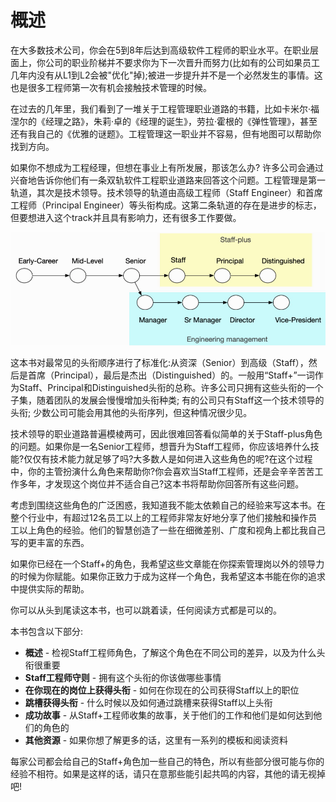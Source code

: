 # 概述

在大多数技术公司，你会在5到8年后达到高级软件工程师的职业水平。在职业层面上，你公司的职业阶梯并不要求你为下一次晋升而努力\(比如有的公司如果员工几年内没有从L1到L2会被"优化"掉\);被进一步提升并不是一个必然发生的事情。这也是很多工程师第一次有机会接触技术管理的时候。

在过去的几年里，我们看到了一堆关于工程管理职业道路的书籍，比如卡米尔·福涅尔的《经理之路》，朱莉·卓的《经理的诞生》，劳拉·霍根的《弹性管理》，甚至还有我自己的《优雅的谜题》。工程管理这一职业并不容易，但有地图可以帮助你找到方向。

如果你不想成为工程经理，但想在事业上有所发展，那该怎么办? 许多公司会通过兴奋地告诉你他们有一条双轨软件工程职业道路来回答这个问题。工程管理是第一轨道，其次是技术领导。技术领导的轨道由高级工程师（Staff Engineer）和首席工程师（Principal Engineer）等头衔构成。这第二条轨道的存在是进步的标志，但要想进入这个track并且具有影响力，还有很多工作要做。

![&#x5178;&#x578B;&#x7684;&#x5DE5;&#x7A0B;&#x5E08;&#x804C;&#x4E1A;&#x9636;&#x68AF;&#x7684;&#x4E24;&#x6761;&#x8DEF;&#x5F84;](../.gitbook/assets/image%20%286%29.png)

这本书对最常见的头衔顺序进行了标准化:从资深（Senior）到高级（Staff），然后是首席（Principal），最后是杰出（Distinguished）的。一般用“Staff+”一词作为Staff、Principal和Distinguished头衔的总称。许多公司只拥有这些头衔的一个子集，随着团队的发展会慢慢增加头衔种类; 有的公司只有Staff这一个技术领导的头衔; 少数公司可能会用其他的头衔序列，但这种情况很少见。

技术领导的职业道路普遍模棱两可，因此很难回答看似简单的关于Staff-plus角色的问题。如果你是一名Senior工程师，想晋升为Staff工程师，你应该培养什么技能?仅仅有技术能力就足够了吗?大多数人是如何进入这些角色的呢?在这个过程中，你的主管扮演什么角色来帮助你?你会喜欢当Staff工程师，还是会辛辛苦苦工作多年，才发现这个岗位并不适合自己?这本书将帮助你回答所有这些问题。

考虑到围绕这些角色的广泛困惑，我知道我不能太依赖自己的经验来写这本书。在整个行业中，有超过12名员工以上的工程师非常友好地分享了他们接触和操作员工以上角色的经验。他们的智慧创造了一些在细微差别、广度和视角上都比我自己写的更丰富的东西。

如果你已经在一个Staff+的角色，我希望这些文章能在你探索管理岗以外的领导力的时候为你赋能。如果你正致力于成为这样一个角色，我希望这本书能在你的追求中提供实际的帮助。

你可以从头到尾读这本书，也可以跳着读，任何阅读方式都是可以的。

本书包含以下部分:

* **概述** - 检视Staff工程师角色，了解这个角色在不同公司的差异，以及为什么头衔很重要
* **Staff工程师守则** - 拥有这个头衔的你该做哪些事情 
* **在你现在的岗位上获得头衔** - 如何在你现在的公司获得Staff以上的职位
* **跳槽获得头衔** - 什么时候以及如何通过跳槽来获得Staff以上头衔
* **成功故事** - 从Staff+工程师收集的故事，关于他们的工作和他们是如何达到他们的角色的
* **其他资源** - 如果你想了解更多的话，这里有一系列的模板和阅读资料

每家公司都会给自己的Staff+角色加一些自己的特色，所以有些部分很可能与你的经验不相符。如果是这样的话，请只在意那些能引起共鸣的内容，其他的请无视掉吧!

